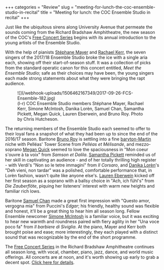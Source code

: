 +++
categories = "Review"
slug = "meeting-for-lunch-the-coc-ensemble-studio-in-recital"
title = "Meeting for lunch: the COC Ensemble Studio in recital"
+++

Just like the ubiquitous sirens along University Avenue that permeate the sounds coming from the Richard Bradshaw Amphitheatre, the new season of the COC's [Free Concert Series](http://www.coc.ca/PerformancesAndTickets/FreeConcertSeries.aspx) begins with its annual introduction to the young artists of the Ensemble Studio.

With the help of pianists [Stéphane Mayer](/scene/people/stephane-mayer/) and [Rachael Kerr](/scene/people/rachael-kerr/), the seven singers of the 2017/18 Ensemble Studio broke the ice with a single aria each, showing off their start-of-season stuff. It was a collection of picks from the standard operatic canon for this concert entitled, *Meet the Ensemble Studio*; safe as their choices may have been, the young singers each made strong statements about what they were bringing the rapt audience.

<figure data-type="image">
![](/webhook-uploads/1506462167349/2017-09-26-FCS-Ensemble-182.jpg)
<figcaption>(l-r) COC Ensemble Studio members Stéphane Mayer, Rachael Kerr, Simone McIntosh, Danika Lorèn, Samuel Chan, Samantha Pickett, Megan Quick, Lauren Eberwein, and Bruno Roy. Photo by Chris Hutcheson.</figcaption>
</figure>

The returning members of the Ensemble Studio each seemed to offer to their loyal fans a snapshot of what they had been up to since the end of the 2016/17 season. Baritone [Bruno Roy](/scene/people/bruno-roy/) is settling into a fine [baryton-Martin](https://en.wikipedia.org/wiki/Baritone#Baryton-Martin) niche with Pelléas' Tower Scene from *Pelléas et Mélisande*, and mezzo-soprano [Megan Quick](/scene/people/megan-quick/) seemed to love the spaciousness in "Mon coeur s'ouvre à ta voix" from *Samson et Dalila*. [Samantha Pickett](/scene/people/samantha-pickett/) reminded us of her skill in captivating an audience - and of her totally thrilling high register - with Verdi's "Non so le tetre immagini" from *Il Corsaro*, and [Danika Lorèn](/spotlight-on-danika-loren/)'s "Deh vieni, non tardar" was a polished, comfortable performance that, in Lorèn fashion, wasn't quite like anyone else's. [Lauren Eberwein](/scene/people/lauren-eberwein/) kicked off her first season as a soprano with a ballsy choice in "Ach, ich fühl's" from *Die Zauberflöte*, piquing her listeners' interest with warm new heights and familiar rich lows.

Baritone [Samuel Chan](/scene/people/samuel-chan/) made a great first impression with "Questo amor, vergogna mia" from Puccini's *Edgar*; his friendly, healthy sound was flexible and honest, it'll be a great thing to hear him all season long. Fellow Ensemble newcomer [Simone McIntosh](/scene/people/simone-mcintosh/) is a familiar voice, but it was exciting to hear new warmth and roundness paired with fiery agility in her "Una voce poco fa" from *Il barbiere di Siviglia*. At the piano, Mayer and Kerr both brought poise and ease; more interestingly, they each played with a distinct sound that was recognizable by the end of the short programme. 

The [Free Concert Series](http://www.coc.ca/PerformancesAndTickets/FreeConcertSeries.aspx) in the Richard Bradshaw Amphitheatre continues all season long, with vocal, chamber, piano, jazz, dance, and world music offerings. All concerts are at noon, and it's worth showing up early to grab a decent spot. [Click here for details](http://www.coc.ca/PerformancesAndTickets/FreeConcertSeries.aspx).
